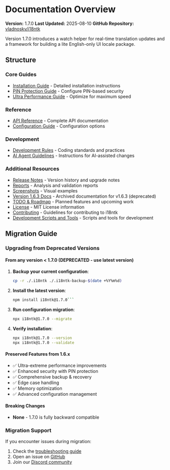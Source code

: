 # Documentation Overview

**Version:** 1.7.0
**Last Updated:** 2025-08-10
**GitHub Repository:** [vladnoskv/i18ntk](https://github.com/vladnoskv/i18ntk)

Version 1.7.0 introduces a watch helper for real-time translation updates and a framework for building a lite English-only UI locale package.

## Structure

### Core Guides
- [Installation Guide](./INSTALLATION.md) - Detailed installation instructions
- [PIN Protection Guide](./PIN_PROTECTION_GUIDE.md) - Configure PIN-based security
- [Ultra Performance Guide](./ULTRA_PERFORMANCE_GUIDE.md) - Optimize for maximum speed

### Reference
- [API Reference](./api/API_REFERENCE.md) - Complete API documentation
- [Configuration Guide](./api/CONFIGURATION.md) - Configuration options

### Development
- [Development Rules](./development/DEVELOPMENT_RULES.md) - Coding standards and practices
- [AI Agent Guidelines](./development/AGENTS.md) - Instructions for AI-assisted changes

### Additional Resources
 - [Release Notes](./release-notes/) - Version history and upgrade notes
 - [Reports](./reports/) - Analysis and validation reports
 - [Screenshots](./screenshots/) - Visual examples
 - [Version 1.6.3 Docs](./version-1.6.3/) - Archived documentation for v1.6.3 (deprecated)
 - [TODO & Roadmap](./TODO_ROADMAP.md) - Planned features and upcoming work
 - [License](./LICENSE) - MIT License information
 - [Contributing](./CONTRIBUTING.md) - Guidelines for contributing to i18ntk
 - [Development Scripts and Tools](./dev/) - Scripts and tools for development





## Migration Guide

### Upgrading from Deprecated Versions

#### From any version < 1.7.0 (DEPRECATED - use latest version)
1. **Backup your current configuration**:
   ```bash
   cp -r ./.i18ntk ./.i18ntk-backup-$(date +%Y%m%d)
   ```

2. **Install the latest version**:
    ```bash
    npm install i18ntk@1.7.0```

3. **Run configuration migration**:
    ```bash
    npx i18ntk@1.7.0 --migrate
    ```

4. **Verify installation**:
    ```bash
    npx i18ntk@1.7.0 --version
    npx i18ntk@1.7.0 --validate
    ```

#### Preserved Features from 1.6.x
- ✅ Ultra-extreme performance improvements
- ✅ Enhanced security with PIN protection
- ✅ Comprehensive backup & recovery
- ✅ Edge case handling
- ✅ Memory optimization
- ✅ Advanced configuration management

#### Breaking Changes
- **None** - 1.7.0 is fully backward compatible

### Migration Support
If you encounter issues during migration:
1. Check the [troubleshooting guide](docs/TROUBLESHOOTING.md)
2. Open an issue on [GitHub](https://github.com/vladnoskv/i18ntk/issues)
3. Join our [Discord community](https://discord.gg/i18ntk)

